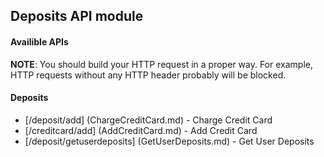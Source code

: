﻿## Deposits API module

#### Availible APIs

**NOTE**: 
You should build your HTTP request in a proper way.
For example, HTTP requests without any HTTP header probably will be blocked.

#### Deposits
- [/deposit/add] (ChargeCreditCard.md) - Charge Credit Card
- [/creditcard/add] (AddCreditCard.md) - Add Credit Card
- [/deposit/getuserdeposits] (GetUserDeposits.md) - Get User Deposits
